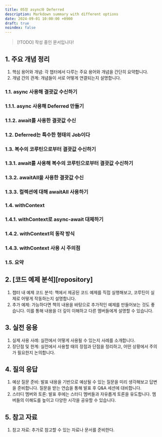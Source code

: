 ```yaml
---
title: 05장 async와 Deferred
description: Markdown summary with different options
date: 2024-09-01 10:00:00 +0900
draft: true
noindex: false
---
```

 
> [!TODO] 작성 중인 문서입니다!




## 1. 주요 개념 정리
1. 핵심 용어와 개념: 각 챕터에서 다루는 주요 용어와 개념을 간단히 요약합니다.
2. 개념 간의 관계: 개념들이 서로 어떻게 연결되는지 설명합니다.



### 1.1. async 사용해 결괏값 수신하기

### 1.1.1. async 사용해 Deferred 만들기

### 1.1.2. await를 사용한 결괏값 수신

### 1.2. Deferred는 특수한 형태의 Job이다

### 1.3. 복수의 코루틴으로부터 결괏값 수신하기

### 1.3.1. await를 사용해 복수의 코루틴으로부터 결괏값 수신하기

### 1.3.2. awaitAll을 사용한 결괏값 수신

### 1.3.3. 컬렉션에 대해 awaitAll 사용하기

### 1.4. withContext

### 1.4.1. withContext로 async-await 대체하기

### 1.4.2. withContext의 동작 방식

### 1.4.3. withContext 사용 시 주의점

### 1.5. 요약


## 2. [코드 예제 분석][repository]
1. 챕터 내 예제 코드 분석: 책에서 제공된 코드 예제를 직접 실행해보고, 코루틴이 실제로 어떻게 작동하는지 설명합니다.
2. 추가 예제: 가능하다면 책의 내용을 바탕으로 추가적인 예제를 만들어보는 것도 좋습니다. 이를 통해 내용을 더 깊이 이해하고 다른 멤버들에게 설명할 수 있습니다.

## 3. 실전 응용
1. 실제 사용 사례: 실전에서 어떻게 사용될 수 있는지 사례를 소개합니다.
2. 장단점 및 한계: 실전에서 사용할 때의 장점과 단점을 정리하고, 어떤 상황에서 주의가 필요한지 논의합니다.

## 4. 질의 응답
1. 예상 질문 준비: 발표 내용을 기반으로 예상될 수 있는 질문을 미리 생각해보고 답변을 준비합니다. 질문을 받는 연습을 통해 발표 후 Q&A 세션에 대비합니다.
2. 스터디 멤버와 토론: 발표 후에는 스터디 멤버들과 자유롭게 토론을 유도합니다. 멤버들의 이해도를 높이고 다양한 시각을 공유할 수 있습니다.

## 5. 참고 자료
1. 참고 자료: 추가로 참고할 수 있는 자료나 문서를 준비한다.
